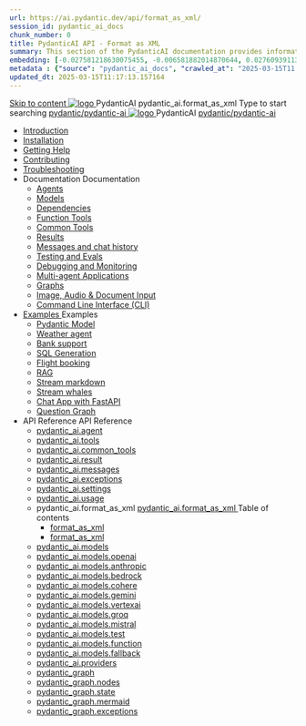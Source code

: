 ```yaml
---
url: https://ai.pydantic.dev/api/format_as_xml/
session_id: pydantic_ai_docs
chunk_number: 0
title: PydanticAI API - Format as XML
summary: This section of the PydanticAI documentation provides information on the 'format_as_xml' function, part of the pydantic_ai module. The documentation is structured to lead users through installation, usage, and additional resources for assistance.
embedding: [-0.027581218630075455, -0.006581882014870644, 0.027609391137957573, -0.02063661254942417, 0.010276046581566334, 0.011557911522686481, -0.04107601195573807, 0.0014958021929487586, 0.012938381172716618, 0.017917931079864502, 0.0035955598577857018, -0.08998408168554306, -0.0221579447388649, -0.023045390844345093, 0.027200885117053986, 0.009282954037189484, -0.026059884577989578, 0.012452399358153343, 0.00017266874783672392, 0.04473848268389702, 0.06553004682064056, -0.008423681370913982, 0.00698686670511961, 0.016396598890423775, 0.008015175350010395, -0.0016040916088968515, -0.015565498732030392, 0.050682954490184784, 0.023017218336462975, -0.036850087344646454, 0.012910207733511925, -0.01815740019083023, -0.020721130073070526, 0.0018594079883769155, 0.01150156557559967, 0.018495475873351097, 0.0008953683427534997, 0.014706226997077465, 0.007039690390229225, 0.02108737640082836, 0.02986321970820427, -0.05843048915266991, 0.045217420905828476, 0.005014766938984394, -0.06406506150960922, 0.0009922125609591603, 0.012558047659695148, 0.0278066024184227, 0.0065431441180408, -0.00916321948170662, -0.0808560773730278, 0.028003811836242676, -0.026003539562225342, 0.005947992671281099, -0.013959646224975586, -0.009212521836161613, -0.039639197289943695, 0.03341300040483475, 0.015185165219008923, -0.03479347005486488, 0.0115860840305686, -0.011924157850444317, -0.00578599888831377, 0.0747707411646843, -0.053753796964883804, 0.009557639248669147, -0.0761793851852417, 0.013445491902530193, -0.05254236236214638, -0.029299762099981308, 0.04394964501261711, 0.0338074192404747, -0.04865451157093048, -0.06564273685216904, -0.013058115728199482, -0.05848683416843414, 0.027243144810199738, 0.10311262309551239, -0.023129908367991447, -0.06879809498786926, 0.005902211647480726, 0.04293541982769966, -0.023918747901916504, -0.020101327449083328, -0.02042531594634056, -0.013889214023947716, -0.00893783662468195, 0.00391954742372036, -0.0287785641849041, -0.018030622974038124, -0.023890575394034386, -0.004990115761756897, -0.04265369474887848, -0.010402824729681015, 0.06327621638774872, 0.016157127916812897, -0.005229584872722626, 0.0030180164612829685, -0.01359339989721775, 0.005821214988827705, 0.029384281486272812, -0.03851228579878807, -0.0629381462931633, 0.03146907314658165, 0.016157127916812897, -0.011600170284509659, 0.015269683673977852, -0.02927158959209919, -0.009325212799012661, 0.0013804695336148143, -0.11697366833686829, -0.026679687201976776, -0.03806151822209358, 0.01202276349067688, -0.06316352635622025, -0.0030268204864114523, 0.005814171861857176, -0.0005458489176817238, 0.010163355618715286, -0.04118870571255684, -0.03166628256440163, 0.010705682449042797, 0.03439904749393463, 0.02567955106496811, 0.03459625691175461, 0.011177578009665012, -0.015509153716266155, -0.02822919376194477, -0.06017720326781273, -0.03783613443374634, 0.028285540640354156, -0.015171078965067863, 0.04025899991393089, -0.021143723279237747, -0.015945833176374435, -0.022946786135435104, -0.04073793813586235, -0.0010714486707001925, -0.03499067947268486, 0.03459625691175461, 0.03803334757685661, -0.02139727957546711, -0.002625357359647751, 0.039611026644706726, -0.0188476350158453, 0.011853726580739021, -0.03885035961866379, -0.015804968774318695, -0.04673875495791435, 0.019157536327838898, 0.04132957011461258, 0.028637701645493507, -0.028567269444465637, -0.02331303246319294, -0.019566044211387634, 0.018791290000081062, 0.029947739094495773, 0.001399838482029736, 0.03332848101854324, -0.040822457522153854, -0.029384281486272812, 0.05395100638270378, -0.0489925853908062, -0.008966009132564068, -0.02882082387804985, -0.016678325831890106, -0.04358339682221413, -0.018805377185344696, -0.06462851166725159, -0.048316434025764465, -0.025496428832411766, -0.03132820874452591, -0.012219972908496857, -0.005116893444210291, 0.011677646078169346, -0.04338618740439415, -0.029074380174279213, -0.017791153863072395, -0.02787703461945057, -0.031525418162345886, -0.01832643896341324, 0.011001497507095337, -0.03885035961866379, -0.049189794808626175, 0.01144521962851286, -0.024031439796090126, -0.002148179803043604, 0.005092242266982794, -0.025425996631383896, 0.06344525516033173, 0.004409051034599543, 0.023158080875873566, 0.03896304965019226, 0.022115686908364296, 0.01934066042304039, -0.022383328527212143, 0.060966044664382935, -0.022848179563879967, 0.015086560510098934, 0.02028445154428482, -0.004866859409958124, -0.004916162230074406, 0.013396189548075199, 0.019551957026124, 0.006979823112487793, -0.04206206277012825, 0.01565001718699932, -0.005631048232316971, -0.026637429371476173, -0.037413544952869415, 0.05028853565454483, -0.03958285227417946, 0.024158217012882233, 0.012417183257639408, -0.009747806005179882, 0.0001852144778240472, -0.06288179755210876, 0.02212977223098278, -0.0015424634329974651, 0.03158176317811012, -0.03896304965019226, 0.053612932562828064, 0.029046207666397095, 0.0018382783746346831, -0.03749806061387062, 0.009170262143015862, 0.03761075437068939, -0.05651473626494408, 0.024580810219049454, 0.015185165219008923, 0.016945969313383102, 0.02380605787038803, -0.02910255268216133, -0.000776073953602463, 0.0036976863630115986, -0.05797972157597542, 0.014720313251018524, 0.0060289897955954075, 0.019566044211387634, -0.004085063003003597, -0.0006039554718881845, -0.005483140703290701, 0.017086833715438843, 0.02265097014605999, 0.011424089781939983, 0.009057571180164814, -0.00869836751371622, -0.058599524199962616, 0.03775161877274513, 0.027651650831103325, 0.055049747228622437, -0.012691868469119072, 0.015466894023120403, -0.009085743688046932, -0.015396461822092533, -0.036709222942590714, -0.03203253075480461, 0.004644998349249363, -0.043301668018102646, 0.012332664802670479, -0.013741306960582733, 0.030708404257893562, -0.0031535981688648462, -0.006071249023079872, -0.01832643896341324, -0.0033332002349197865, -0.033891938626766205, 0.03194801136851311, -0.04240013659000397, -0.04811922460794449, 0.024763934314250946, 0.029327936470508575, 0.062149304896593094, -0.016255734488368034, -0.044062335044145584, 0.03518788889050484, -0.013699047267436981, 0.051528140902519226, 0.014354066923260689, 0.007867268286645412, -0.0007747533381916583, -0.02425682358443737, 0.0384841114282608, 0.030060429126024246, 0.010346478782594204, 0.036681048572063446, 4.861467095906846e-05, -0.04248465597629547, -0.016326166689395905, -0.02063661254942417, 0.0377797894179821, 0.019044846296310425, 0.03056754171848297, -0.03341300040483475, 0.016734672710299492, -0.02634161338210106, 0.06738945096731186, 0.029215244576334953, 0.03546961769461632, -0.022594625130295753, 0.0489925853908062, 0.009374515153467655, -0.01219884306192398, -0.0006805503508076072, -4.781680763699114e-05, 0.014255461283028126, -0.0287785641849041, -0.014509017579257488, 0.07634841650724411, -0.03532875329256058, -0.017833413556218147, 0.026285268366336823, -0.01934066042304039, -0.0383995920419693, -0.039103914052248, -0.030088601633906364, 0.0523451529443264, -0.015297857113182545, 0.0398082360625267, -0.018734944984316826, -0.04355522245168686, -0.051838040351867676, 0.03423001244664192, 0.01645294390618801, -0.06981232017278671, 0.002192199695855379, 0.014015992172062397, -0.013290541246533394, -0.04132957011461258, 0.00021933003154117614, 0.007810922339558601, -0.021721266210079193, 0.011318442411720753, 0.01645294390618801, -0.00474008172750473, -0.036089420318603516, -0.011607213877141476, 0.00948016345500946, -0.024130044505000114, 0.03397645428776741, -0.07217884063720703, -0.06085335463285446, -0.03811786323785782, -0.018551820889115334, -0.01948152482509613, 0.0050077238120138645, -0.0021693094167858362, 0.04383695125579834, -0.009466077201068401, 0.0024616026785224676, -0.0005172358942218125, 0.0015310182934626937, 0.011093059554696083, 0.044935692101716995, -0.014663968235254288, -0.008106737397611141, 0.01338210329413414, -0.023115823045372963, -0.02693324349820614, 0.028567269444465637, -0.055218782275915146, -0.014424498192965984, 0.003442369867116213, -0.006666400469839573, -0.011712862178683281, 0.01903075911104679, -0.01567818969488144, -0.01704457402229309, 0.0035585828591138124, -0.015340115875005722, 0.018622253090143204, -0.01036760862916708, -0.010698639787733555, -0.03220156580209732, -0.010008404962718487, -0.044935692101716995, -0.02941245399415493, 0.001098741078749299, 0.008578632026910782, 0.03941381722688675, 0.021031031385064125, -0.00043579874909482896, 0.0002379285142524168, 0.01366383209824562, 0.04220292717218399, 0.01700231432914734, 0.00025289534823969007, 0.028031984344124794, -0.018410956487059593, 0.05550051108002663, 0.046118952333927155, -0.017030486837029457, -0.0027503743767738342, -0.02435542829334736, 0.020129499956965446, 0.008233514614403248, -0.00783909484744072, 0.0012501701712608337, 0.0629381462931633, 0.0008782005170360208, -0.00783909484744072, 0.018312351778149605, -0.010177441872656345, -0.004838686902076006, -0.016016265377402306, 0.05209159851074219, 0.061247773468494415, 0.02243967354297638, 0.020932426676154137, -0.034173667430877686, 0.04394964501261711, -0.032990407198667526, 0.01648111641407013, -0.026257095858454704, -0.016438856720924377, -0.06547369807958603, 0.0007637483067810535, 0.022214291617274284, 0.01721361093223095, 0.021425452083349228, -0.026736034080386162, -0.0647975504398346, -0.042738210409879684, -0.015974005684256554, -0.0635579451918602, 0.052457842975854874, 0.06203661486506462, -0.0324832946062088, -0.0012255188776180148, -0.04679510369896889, -0.007275638170540333, 0.022636884823441505, 0.055077917873859406, -0.004648520145565271, 0.01888989470899105, -0.030370330438017845, 0.0026042277459055185, 0.026285268366336823, 0.015340115875005722, 0.007110122591257095, 0.020509833469986916, -0.05837414413690567, -0.03383558988571167, 0.019256142899394035, -0.007099557667970657, -0.017157264053821564, 0.018650425598025322, -0.021580401808023453, -0.0027662215288728476, -0.0397237166762352, 0.011255052872002125, -0.002991604385897517, -0.012128411792218685, 0.007173511665314436, -0.01912936381995678, -0.04820374399423599, 0.06378333270549774, -0.0012968314113095403, 0.05158448591828346, -0.0017643246101215482, 0.06941790133714676, 0.022918611764907837, -0.04147043451666832, 0.013480708003044128, 0.000163204429554753, -0.01714317873120308, 0.04186485335230827, 0.0016965337563306093, -0.004659085068851709, -0.0004930248251184821, 0.013544096611440182, -0.024806194007396698, -0.011057843454182148, -0.009585811756551266, -0.011191664263606071, -0.01905893161892891, 0.04386512562632561, 0.015621844679117203, -0.02411595918238163, 0.002907085930928588, 0.014621708542108536, -0.03363838046789169, 5.8051475207321346e-05, -0.005243671592324972, 0.006705137901008129, 0.08175760507583618, -0.034201838076114655, -0.04380878061056137, 0.012255189009010792, 0.005493705626577139, -0.013565226458013058, 0.00850115716457367, 0.03541327267885208, -0.01801653765141964, 0.04039986431598663, 0.017241783440113068, -0.048175569623708725, -0.011557911522686481, -0.00864202156662941, -0.02983504720032215, -0.007324940524995327, -0.02565137855708599, -0.007254508789628744, 0.040822457522153854, 0.008254644460976124, -0.03555413335561752, 0.012086152099072933, -0.008212385699152946, 0.0022996088955551386, 0.05192255973815918, -0.04676692932844162, -0.018875809386372566, -0.0006598609616048634, 0.024792106822133064, 0.02432725578546524, 0.04499204084277153, 0.0016366664785891771, 0.035835862159729004, -0.0009358668467029929, -0.0018911025254055858, 0.016509288921952248, -0.03577951714396477, -0.01704457402229309, -0.012882035225629807, -0.004250578582286835, -0.01794610545039177, -0.031215516850352287, -0.04749942198395729, -0.015185165219008923, -0.01735447533428669, 0.033751074224710464, 0.013600442558526993, 0.0178756732493639, -0.008677237667143345, -0.05488070845603943, 0.009001225233078003, 0.01043804083019495, 0.0055465297773480415, -0.041385915130376816, -0.013269411399960518, -0.00813490990549326, 0.0036342975217849016, -0.03718816116452217, 0.014100510627031326, 0.0009473120444454253, 0.008233514614403248, 0.002454559551551938, -0.0004917042679153383, -0.011240966618061066, 0.035385098308324814, 0.06800925731658936, -0.014276591129601002, 0.014185029082000256, -0.028060156852006912, 0.012283362448215485, 0.03620211035013199, -0.014424498192965984, -0.013755393214523792, 0.008395508863031864, 0.011670602485537529, 0.006127594504505396, -0.014818918891251087, 0.01896032691001892, 0.017453080043196678, -0.022974958643317223, 0.03794882819056511, 0.033441171050071716, -0.02262279763817787, -0.028651786968111992, 0.007261551916599274, -0.005676829256117344, -0.019988635554909706, -0.006926999427378178, -0.010290132835507393, -0.033159442245960236, -0.006303675007075071, -0.009304082952439785, -0.02014358714222908, -0.01202276349067688, 0.0012748214649036527, -0.03341300040483475, -0.018692685291171074, 0.005197890568524599, 0.01965056173503399, -0.047443076968193054, 0.015199251472949982, -0.0017775306478142738, 0.0021816350053995848, 0.016988227143883705, 0.0068565672263503075, 0.01200867723673582, -0.014537190087139606, -0.010733854956924915, -0.03397645428776741, -0.005729652941226959, -0.00018917628040071577, 0.049922287464141846, -0.02494705840945244, -0.03820238262414932, 0.023158080875873566, -0.005296495743095875, -0.02369336597621441, -0.013051072135567665, 0.0376952700316906, -0.007402415852993727, 0.015974005684256554, -0.004197754431515932, 0.0025197090581059456, -0.005916298367083073, -0.000911215553060174, -0.02397509478032589, 0.0007725523319095373, -0.01732630282640457, -0.033751074224710464, -0.021594488993287086, 0.02627118118107319, -0.04533011466264725, 0.01905893161892891, 0.049781423062086105, -0.05589493364095688, 0.003099013352766633, 0.014403369277715683, 0.014072338119149208, 0.010022491216659546, 0.0037822050508111715, -0.005032374989241362, -0.020890166983008385, -0.04856999218463898, -0.03028581291437149, -0.006162810605019331, -0.019326575100421906, 0.03735719621181488, 0.031215516850352287, 0.026637429371476173, -0.011804423294961452, 0.012212930247187614, 0.005983208771795034, -0.04631616175174713, 0.0041907113045454025, -0.030483022332191467, -0.005039418116211891, 0.03628662973642349, -0.0018294743495061994, -0.02236924134194851, 0.042371965944767, -0.03484981507062912, -0.016734672710299492, -0.014015992172062397, 0.011931201443076134, -0.011410003527998924, 0.015044300816953182, 0.012952467426657677, 0.018213747069239616, -0.014494930393993855, 0.024876626208424568, -0.0061452025547623634, -0.010290132835507393, -0.030116776004433632, -0.02700367569923401, 0.02380605787038803, -0.04980959743261337, 0.016114870086312294, 0.024130044505000114, -0.019551957026124, -0.028905343264341354, 0.03130003437399864, 0.03445539250969887, 0.04192119836807251, 0.01043804083019495, 0.028525009751319885, -0.001975621096789837, 0.021876217797398567, 0.024031439796090126, 0.021439537405967712, 0.005141545087099075, -0.019594216719269753, 0.013396189548075199, -0.05781068652868271, -0.01045212708413601, 0.02021401934325695, -0.027412181720137596, 0.005000680685043335, -0.0722915306687355, 0.028623614460229874, 0.07510881125926971, -0.01972099393606186, 0.02898986078798771, 0.010029533877968788, 0.007088993210345507, 0.04262552037835121, 0.014790745452046394, -0.020678870379924774, 0.011973461136221886, 0.007071385160088539, 0.016776930540800095, 0.017608029767870903, -0.019185710698366165, 0.025102008134126663, -0.015875400975346565, -0.09888669848442078, -0.017720721662044525, 0.009853454306721687, 0.003665992058813572, -0.017608029767870903, -0.017467165365815163, -0.003947720397263765, -0.0033719378989189863, 0.0035444966051727533, 0.039075739681720734, -0.048598162829875946, -0.020298536866903305, 0.020608438178896904, -0.018720857799053192, 0.020650697872042656, -0.0022538278717547655, 0.014635794796049595, 0.021284587681293488, 0.012903165072202682, -0.01081837434321642, -0.02986321970820427, -0.02227063663303852, 0.01360748615115881, -0.006504406686872244, 0.005102807190269232, 0.006617097649723291, -0.029074380174279213, -0.021693093702197075, 0.014663968235254288, -0.03293405845761299, -0.004539350047707558, 0.004106192849576473, 0.00834620650857687, 0.0060289897955954075, -0.014142770320177078, 0.010825417004525661, -0.011212794110178947, -0.040061790496110916, 0.02574998326599598, -0.030229466035962105, 0.0198618583381176, -0.0016974140889942646, -0.015509153716266155, 0.002507383469492197, -0.008973052725195885, -0.02844049036502838, -0.03577951714396477, -0.0055113136768341064, 0.0708828866481781, -0.017678461968898773, -0.003887853119522333, 0.00850115716457367, 0.012403097003698349, -0.005539486184716225, -0.016185302287340164, 0.0026007061824202538, -0.01832643896341324, -0.015945833176374435, 0.0026341613847762346, -0.014706226997077465, 0.01129026897251606, -0.0008751191198825836, 0.013656788505613804, -0.02035488374531269, 0.030990133062005043, -0.002389409812167287, -0.012241102755069733, 0.018974414095282555, -0.01150156557559967, -0.030708404257893562, -0.018425043672323227, -0.01301585603505373, -0.002000272274017334, -0.009191391989588737, 0.01948152482509613, 0.015114733017981052, -0.0264824777841568, 0.00274861347861588, -0.03307492285966873, 0.01941109262406826, -0.0008720377227291465, -0.0071911197155714035, -0.013487751595675945, -0.0023911704774945974, 4.154394628130831e-05, 0.002635922050103545, -0.008113780058920383, 0.0037082512862980366, -0.02613031677901745, -0.02787703461945057, -0.035385098308324814, -0.05752895772457123, 0.010980367660522461, 0.012882035225629807, -0.004623868968337774, 0.019256142899394035, -0.03659652918577194, 0.013945559971034527, -0.08947696536779404, -0.017382647842168808, -0.011705818586051464, -0.0015776795335114002, 0.048147398978471756, -0.02174943871796131, 0.0043280539102852345, 0.023848315700888634, -0.0035550612956285477, -0.03231425583362579, 0.0027310054283589125, -0.0025602076202630997, -0.028046071529388428, 0.005395100452005863, 0.04000544548034668, -0.02303130365908146, 0.047133177518844604, -0.021946649998426437, 0.026919156312942505, -0.0013082766672596335, -0.01888989470899105, 0.013987819664180279, 0.008043348789215088, 0.04913344979286194, -0.039751891046762466, 0.011846682988107204, -0.0009429100318811834, 0.0234820693731308, 0.02794746682047844, 0.01877720281481743, -0.022101599723100662, -0.04003361985087395, -0.01948152482509613, 0.03425818309187889, -0.00714533869177103, 0.052852265536785126, 0.015326029621064663, 0.030708404257893562, 0.010318306274712086, -0.007324940524995327, 0.01437519583851099, -0.02345389686524868, 0.014804831705987453, 0.016537461429834366, 0.027031848207116127, 0.00013261048297863454, -0.018565908074378967, -0.0033261568751186132, 0.004324532113969326, 0.005778955761343241, 0.014678054489195347, 0.03208887577056885, -0.019354747608304024, 0.014001905918121338, 0.036821912974119186, 0.03620211035013199, -0.039751891046762466, -0.0023858880158513784, 0.007113644387573004, -0.001517812255769968, -0.010205614380538464, 0.02115780860185623, -0.013487751595675945, -0.02139727957546711, -0.01718543842434883, -0.0172558706253767, -0.0436960868537426, 0.012389009818434715, -0.008670194074511528, -0.014509017579257488, -0.009888669475913048, 0.024087784811854362, -0.00435622688382864, -0.030680231750011444, -0.007430588826537132, 0.002792633604258299, 0.009487207047641277, 0.0046837362460792065, 0.00043623894453048706, -0.04121687635779381, 0.04355522245168686, -0.0357513464987278, -0.029806874692440033, 0.022017082199454308, -0.023059476166963577, -0.017410820350050926, -0.010881762951612473, -0.031694453209638596, 0.009670330211520195, -0.015776794403791428, -0.0010608838638290763, -0.010705682449042797, 0.004261143505573273, 0.009346342645585537, -0.029018035158514977, 0.004014630801975727, -0.007817965932190418, 0.022002995014190674, -0.004159017000347376, 0.0003875967813655734, 0.03704729676246643, 0.008811058476567268, -0.0175657719373703, 0.021664921194314957, -0.013515924103558064, 0.007303811144083738, -0.012100238353013992, -0.04533011466264725, -0.003683599876239896, 0.04085063189268112, 0.009226608090102673, 0.022665057331323624, 0.010015447624027729, -0.015607758425176144, -0.01896032691001892, -0.016002178192138672, 0.05837414413690567, 0.00698686670511961, -0.056092143058776855, 0.010698639787733555, 0.022115686908364296, -0.015072474256157875, -0.002468645805492997, 0.034060973674058914, -0.003630775958299637, -0.003887853119522333, -0.009501293301582336, 0.0060184248723089695, -0.006902347784489393, 0.004046325571835041, 0.028313713148236275, 0.007937700487673283, -0.04631616175174713, 0.022834094241261482, 0.00834620650857687, -0.009057571180164814, 0.04530194029211998, -0.028215108439326286, -0.0027362878900021315, 0.00030814053025096655, 0.003290941007435322, -0.0014799549244344234, -0.01200867723673582, -0.017903845757246017, -0.049048930406570435, -0.00517676118761301, -0.009029397740960121, -0.009247737936675549, 0.002102398779243231, -0.027989724650979042, 0.025045663118362427, -0.022073427215218544, -0.005895168520510197, 0.030792923644185066, 0.0053176251240074635, 0.030764751136302948, -0.01983368583023548, -0.0403435193002224, -0.01294542383402586, -0.006250850856304169, -0.0065114498138427734, 0.044935692101716995, -0.012635522522032261, -0.04702048376202583, -0.00518380431458354, -0.010684552602469921, -0.014480844140052795, -0.0031940967310220003, -0.017762981355190277, 0.014875263907015324, 0.002044292399659753, 0.03321578726172447, 0.038005173206329346, 0.02972235530614853, 0.01941109262406826, 0.08389874547719955, 0.04879537224769592, -0.0026693774852901697, -0.03383558988571167, 0.029158897697925568, -0.021974822506308556, -0.023510241881012917, 0.009508336894214153, 0.01338210329413414, 0.0403435193002224, 3.232724338886328e-05, -0.0021957214921712875, 0.01619938760995865, -0.00948016345500946, 0.025116095319390297, 0.03997727110981941, 0.0005841464153490961, -0.007775706239044666, 0.05003498122096062, 0.0081208236515522, 0.009980231523513794, 0.03394828364253044, 0.021002858877182007, 0.003789248177781701, 0.017720721662044525, 0.016945969313383102, 0.027933379635214806, 0.0018611687701195478, -0.024932971224188805, -0.0019351225346326828, 0.017960190773010254, -0.007944743148982525, -0.00834620650857687, 0.02352432906627655, 0.02627118118107319, -0.027102280408143997, 0.011346614919602871, 0.006205069832503796, -0.007634841836988926, -0.02359476126730442, 0.01256509032100439, -0.027398094534873962, 0.008388465270400047, -0.013346887193620205, -0.007296768017113209, -0.023918747901916504, -0.04073793813586235, -0.02707410790026188, 0.010754984803497791, 0.009825280867516994, 0.013424362055957317, 0.016424771398305893, 0.014748486690223217, 0.022989043965935707, 0.0022397413849830627, -0.022355156019330025, 0.0364556647837162, -0.02844049036502838, 0.0021939605940133333, 0.04279455915093422, 0.00474712485447526, 0.027510786429047585, 0.010423953644931316, 0.016678325831890106, -0.012438313104212284, -0.008247601799666882, 0.021425452083349228, 0.014692140743136406, -0.014649881049990654, 0.011994590051472187, 0.007423545699566603, 0.02839823067188263, 0.04927431419491768, -0.0009569964604452252, -0.0258626751601696, -0.012121368199586868, 0.013375059701502323, 0.027313577011227608, 0.007409459445625544, 0.013635658659040928, -0.020509833469986916, 0.024158217012882233, 0.0029986475128680468, -0.0007355754496529698, 0.012135454453527927, -0.005947992671281099, 0.029947739094495773, 0.006919955834746361, -0.010719768702983856, -0.010578904300928116, -0.02090425416827202, -0.0012510506203398108, -0.014213202521204948, 0.035525962710380554, 0.028651786968111992, -0.027102280408143997, 0.02251010574400425, -0.006743875797837973, 0.010726812295615673, -0.023129908367991447, -0.018382783979177475, -0.020481660962104797, -0.030201293528079987, 0.012551004067063332, -0.011860769242048264, -0.035976726561784744, 0.015227424912154675, 0.0054796189069747925, -0.006050119176506996, 0.018382783979177475, -0.03349751606583595, -0.012572133913636208, -0.031384553760290146, -0.005338754970580339, -0.0015151710249483585, 0.013128547929227352, 0.01962238922715187, -0.003630775958299637, -0.0218480434268713, -0.005884603597223759, 0.00857158936560154, 0.003403632203117013, -0.0035057589411735535, 0.018579993396997452, -0.015903573483228683, 0.014135726727545261, 0.027623478323221207, 0.016157127916812897, 0.007360156625509262, 0.014396325685083866, -0.013910343870520592, 0.0009385080193169415, -0.08141953498125076, 0.04028717428445816, 0.021453624591231346, -0.014945696108043194, -0.022425588220357895, 0.01891806721687317, 0.0162416473031044, 0.014509017579257488, 0.011959373950958252, -0.0522606335580349, -0.017410820350050926, -0.03225791081786156, -0.005747260991483927, 0.013283498585224152, 0.02328485995531082, 0.019749166443943977, 0.005451446399092674, 0.008825144730508327, -0.025144267827272415, 0.010642293840646744, 0.009966145269572735, 0.015185165219008923, -0.02101694606244564, 0.020298536866903305, 0.02477801963686943, -0.022946786135435104, 0.02063661254942417, -0.03806151822209358, -0.007923613302409649, -0.05781068652868271, -0.012938381172716618, 0.0033226353116333485, -0.04383695125579834, -0.011170534417033195, -0.011776250787079334, -0.008839230984449387, -0.01045212708413601, 0.007846138440072536, -0.027510786429047585, 0.013501837849617004, 0.009515379555523396, -0.014847091399133205, -0.018763117492198944, 0.0855327695608139, -0.007972916588187218, -0.0162416473031044, 0.02132684737443924, 0.0036237325984984636, 0.018143314868211746, -0.0042153624817729, 0.016706500202417374, -0.0036043638829141855, -0.029046207666397095, -0.016326166689395905, 0.03916025906801224, 0.005895168520510197, -0.020016809925436974, 0.023341204971075058, -0.014466757886111736, 0.00783909484744072, 0.01693188212811947, 0.036089420318603516, 0.012938381172716618, 0.012889077886939049, 0.041836678981781006, -0.02624300867319107, -0.007205205969512463, 0.02014358714222908, -0.004968986380845308, 0.02666560187935829, -0.017622116953134537, 0.025425996631383896, 0.04163946956396103, -0.0011647712672129273, -0.04056890308856964, -0.027764342725276947, -0.004564001690596342, -0.01860816590487957, 0.027651650831103325, 0.004722473677247763, -0.016114870086312294, -0.005761347711086273, 0.002783829579129815, 0.03724450618028641, 0.0015952875837683678, -0.015171078965067863, -0.0006990387919358909, -0.0014271308900788426, 0.021693093702197075, 0.030088601633906364, -0.01829826459288597, 0.005782477091997862, 0.016227560117840767, -0.015185165219008923, 0.02777842804789543, -0.006476233713328838, -0.004440745338797569, -0.0039970227517187595, -0.017298128455877304, -0.004405529238283634, 0.06462851166725159, 0.045668188482522964, 0.02858135476708412, -0.030116776004433632, 0.024806194007396698, 0.010177441872656345, 0.02170718088746071, -0.020918339490890503, -0.052852265536785126, 0.011677646078169346, -0.014466757886111736, 0.00878288596868515, 0.039751891046762466, -0.008832188323140144, 0.014093467965722084, 0.014255461283028126, 0.0014104032889008522, 0.011262096464633942, 0.024961143732070923, 0.0023682801984250546, 0.005955035798251629, 0.016537461429834366, 0.046372510492801666, -0.003553300630301237, -0.013396189548075199, -0.006039554253220558, 0.03118734434247017, -0.011917115189135075, -0.03423001244664192, 0.013614528812468052, -0.0012677782215178013, -0.02770799770951271, 0.016424771398305893, 0.017312215641140938, 0.003754032077267766, -0.014804831705987453, 0.03191983699798584, -0.005912776570767164, 0.03101830743253231, -0.01735447533428669, 0.009740762412548065, 0.01662198081612587, 0.03916025906801224, 0.014065294526517391, 0.009973188862204552, -0.04516107589006424, 0.023707453161478043, 0.0014755529118701816, 0.019706908613443375, -0.011832596734166145, -0.013868085108697414, -0.013684961013495922, 0.019960463047027588, 0.026116231456398964, 0.007641885429620743, 0.007648928556591272, -0.005194368772208691, -0.02132684737443924, 0.012487615458667278, -0.020692957565188408, -0.014833005145192146, -0.030849268659949303, -0.01157199777662754, 0.00893783662468195, -0.013952603563666344, -0.009726676158607006, -0.012628479860723019, 0.0021270501893013716, 0.02603171207010746, 0.0027116367127746344, -0.03296223282814026, -0.012142498046159744, -0.005514835007488728, -0.013776523061096668, 0.010881762951612473, -0.005976165644824505, -0.010867676697671413, 0.0024510377552360296, -0.009029397740960121, 0.014065294526517391, -0.031525418162345886, -0.028708133846521378, 0.01595991849899292, -0.006874175276607275, 0.024904798716306686, 0.015311943367123604, -0.009247737936675549, 0.007832052186131477, -0.027243144810199738, 0.007522150408476591, 0.008163083344697952, -0.02090425416827202, 0.010585947893559933, -0.016960054636001587, -0.0029176506213843822, 0.018185574561357498, 0.03397645428776741, 0.025003403425216675, -0.052852265536785126, 0.022763662040233612, -0.028454577550292015, -0.03397645428776741, -0.004937291610985994, 0.0023172167129814625, 0.014030078426003456, -0.0051345014944672585, 0.0006994790164753795, 0.0014033600455150008, 0.009557639248669147, 0.014466757886111736, 0.012057979591190815, 0.02513018064200878, 0.01052255928516388, 0.011945287697017193, -0.0278066024184227, 0.0056380913592875, 0.020228104665875435, 0.0065466659143567085, -0.012029806151986122, -0.00042391332681290805, -0.014734399504959583, 0.005852909293025732, -0.01430476363748312, -0.00970554631203413, -0.009811194613575935, 0.0057155666872859, -0.011733991093933582, -0.011966417543590069, 0.027679823338985443, -0.021650834009051323, -0.011853726580739021, -0.009902756661176682, -0.036117590963840485, -0.002725723199546337, 0.003107817377895117, 0.009487207047641277, 0.008296904154121876, 0.003852637019008398, 0.041667643934488297, -0.005402143578976393, -0.011304355226457119, 0.023411637172102928, 0.008437768556177616, -0.02198890782892704, 0.004704865626990795, 0.00869836751371622, 0.0016481116181239486, -0.01574862189590931, 0.020059067755937576, 0.000820094021037221, 0.017791153863072395, -0.007437631953507662, 0.008163083344697952, -0.0034599779173731804, -0.0051908474415540695, 0.0030215380247682333, 0.010881762951612473, 0.021904390305280685, 0.005398622248321772, 0.00669105164706707, 0.0077193607576191425, 0.015269683673977852, -0.013036985881626606, -0.013325757347047329, 0.016326166689395905, 0.008127867244184017, -0.0068917833268642426, 0.020115414634346962, 0.013459578156471252, 0.018058795481920242, -0.004926727153360844, -0.011402960866689682, 0.03208887577056885, 0.029919564723968506, -0.01721361093223095, -0.007289724424481392, -0.02031262405216694, 0.0017203046008944511, -0.031074652448296547, -0.012600306421518326, 0.007099557667970657, 0.04254100099205971, -0.017410820350050926, -0.019284315407276154, 0.012086152099072933, -0.004972507711499929, 0.0032328343950212, -0.023186255246400833, 0.001409522839821875, 0.0016287427861243486, 0.002611270872876048, -0.04090697690844536, 0.010015447624027729, 0.0020460530649870634, 0.01641068421304226, -0.0073178973980247974, -0.036850087344646454, 3.340023249620572e-05, -0.035385098308324814, -0.0015063669998198748, 0.0002848098811227828, -0.019805513322353363, 0.007036169059574604, -0.015086560510098934, 0.007208727765828371, 0.014297720976173878, -0.0020830300636589527, 0.0021059203427284956, 0.022538278251886368, -0.04997863247990608, -0.006257893983274698, -0.044203199446201324, -0.00948016345500946, 0.012445355765521526, 0.01881946250796318, -0.012600306421518326, 0.006264937110245228, 0.004313967656344175, -0.012381967157125473, 0.020538005977869034, -0.0031835318077355623, -0.003282136982306838, -0.033103097230196, 0.0027609390672296286, -0.006303675007075071, 0.010902892798185349, -0.011698775924742222, 0.027102280408143997, 0.015326029621064663, -0.010430997237563133, -0.018030622974038124, 0.01605852320790291, -0.0034916724544018507, 0.039920926094055176, 0.004599217791110277, 0.01353705395013094, -0.007599625736474991, 0.022073427215218544, 0.039470162242650986, 0.005141545087099075, 0.013255325146019459, -0.0013637419324368238, -0.0073742433451116085, 0.010571861639618874, -0.01839687116444111, 0.025454169139266014, 0.020538005977869034, -0.006476233713328838, 0.019749166443943977, -0.01429067738354206, 0.03211704641580582, -0.03408914804458618, 0.03090561553835869, 0.015903573483228683, -0.009508336894214153, 0.007444675080478191, -0.010776114650070667, 0.025693638250231743, 0.05516243726015091, -0.004197754431515932, 0.010409867390990257, 0.001378708751872182, 0.007972916588187218, 0.0065114498138427734, 0.0038068562280386686, 0.015523239970207214, 0.0008905261638574302, 0.028623614460229874, 0.013790609315037727, -0.027905207127332687, -0.001266017439775169, 0.012663695961236954, 0.0033138312865048647, 0.00857158936560154, 0.005902211647480726, 0.02707410790026188, -0.005032374989241362, 0.01437519583851099, -0.025256959721446037, -0.014720313251018524, 0.01839687116444111, 0.017932018265128136, 0.00042743494850583375, -0.03592038154602051, -0.007832052186131477, -0.005166196264326572, -0.03600490093231201, 0.0004762972239404917, -0.004803470801562071, 0.004335097037255764, -0.0033420042600482702, -0.009853454306721687, -0.015396461822092533, 0.011276182718575, 0.014023035764694214, 0.03127186372876167, -0.009740762412548065, 0.012797516770660877, 0.0038843315560370684, -0.03220156580209732, -0.0009737240616232157, -0.04172398895025253, 0.013001769781112671, -0.008494113571941853, -0.005852909293025732, -0.012304491363465786, 0.02432725578546524, -0.008973052725195885, 0.014678054489195347, 0.0023629977367818356, -0.019284315407276154, -0.0018259527860209346, 0.0006140800542198122, 0.007599625736474991, 0.001015102956444025, 0.034765295684337616, -0.01891806721687317, -0.0241863913834095, -0.02898986078798771, -0.03473712131381035, 0.012212930247187614, 0.021284587681293488, -0.049922287464141846, 0.03180714696645737, 0.006335369311273098, 0.017833413556218147, 0.009909799322485924, 0.015903573483228683, 4.9137408495880663e-05, 0.0018858200637623668, 0.0014376956969499588, -0.00813490990549326]
metadata : {"source": "pydantic_ai_docs", "crawled_at": "2025-03-15T11:17:13.155630", "url_path": "/api/format_as_xml/", "chunk_size": 4870}
updated_dt: 2025-03-15T11:17:13.157164
---
```

[ Skip to content ](https://ai.pydantic.dev/api/format_as_xml/#pydantic_aiformat_as_xml)
[ ![logo](https://ai.pydantic.dev/img/logo-white.svg) ](https://ai.pydantic.dev/ "PydanticAI")
PydanticAI 
pydantic_ai.format_as_xml 
Type to start searching
[ pydantic/pydantic-ai  ](https://github.com/pydantic/pydantic-ai "Go to repository")
[ ![logo](https://ai.pydantic.dev/img/logo-white.svg) ](https://ai.pydantic.dev/ "PydanticAI") PydanticAI 
[ pydantic/pydantic-ai  ](https://github.com/pydantic/pydantic-ai "Go to repository")
  * [ Introduction  ](https://ai.pydantic.dev/)
  * [ Installation  ](https://ai.pydantic.dev/install/)
  * [ Getting Help  ](https://ai.pydantic.dev/help/)
  * [ Contributing  ](https://ai.pydantic.dev/contributing/)
  * [ Troubleshooting  ](https://ai.pydantic.dev/troubleshooting/)
  * Documentation  Documentation 
    * [ Agents  ](https://ai.pydantic.dev/agents/)
    * [ Models  ](https://ai.pydantic.dev/models/)
    * [ Dependencies  ](https://ai.pydantic.dev/dependencies/)
    * [ Function Tools  ](https://ai.pydantic.dev/tools/)
    * [ Common Tools  ](https://ai.pydantic.dev/common_tools/)
    * [ Results  ](https://ai.pydantic.dev/results/)
    * [ Messages and chat history  ](https://ai.pydantic.dev/message-history/)
    * [ Testing and Evals  ](https://ai.pydantic.dev/testing-evals/)
    * [ Debugging and Monitoring  ](https://ai.pydantic.dev/logfire/)
    * [ Multi-agent Applications  ](https://ai.pydantic.dev/multi-agent-applications/)
    * [ Graphs  ](https://ai.pydantic.dev/graph/)
    * [ Image, Audio & Document Input  ](https://ai.pydantic.dev/input/)
    * [ Command Line Interface (CLI)  ](https://ai.pydantic.dev/cli/)
  * [ Examples  ](https://ai.pydantic.dev/examples/)
Examples 
    * [ Pydantic Model  ](https://ai.pydantic.dev/examples/pydantic-model/)
    * [ Weather agent  ](https://ai.pydantic.dev/examples/weather-agent/)
    * [ Bank support  ](https://ai.pydantic.dev/examples/bank-support/)
    * [ SQL Generation  ](https://ai.pydantic.dev/examples/sql-gen/)
    * [ Flight booking  ](https://ai.pydantic.dev/examples/flight-booking/)
    * [ RAG  ](https://ai.pydantic.dev/examples/rag/)
    * [ Stream markdown  ](https://ai.pydantic.dev/examples/stream-markdown/)
    * [ Stream whales  ](https://ai.pydantic.dev/examples/stream-whales/)
    * [ Chat App with FastAPI  ](https://ai.pydantic.dev/examples/chat-app/)
    * [ Question Graph  ](https://ai.pydantic.dev/examples/question-graph/)
  * API Reference  API Reference 
    * [ pydantic_ai.agent  ](https://ai.pydantic.dev/api/agent/)
    * [ pydantic_ai.tools  ](https://ai.pydantic.dev/api/tools/)
    * [ pydantic_ai.common_tools  ](https://ai.pydantic.dev/api/common_tools/)
    * [ pydantic_ai.result  ](https://ai.pydantic.dev/api/result/)
    * [ pydantic_ai.messages  ](https://ai.pydantic.dev/api/messages/)
    * [ pydantic_ai.exceptions  ](https://ai.pydantic.dev/api/exceptions/)
    * [ pydantic_ai.settings  ](https://ai.pydantic.dev/api/settings/)
    * [ pydantic_ai.usage  ](https://ai.pydantic.dev/api/usage/)
    * pydantic_ai.format_as_xml  [ pydantic_ai.format_as_xml  ](https://ai.pydantic.dev/api/format_as_xml/) Table of contents 
      * [ format_as_xml  ](https://ai.pydantic.dev/api/format_as_xml/#pydantic_ai.format_as_xml)
      * [ format_as_xml  ](https://ai.pydantic.dev/api/format_as_xml/#pydantic_ai.format_as_xml.format_as_xml)
    * [ pydantic_ai.models  ](https://ai.pydantic.dev/api/models/base/)
    * [ pydantic_ai.models.openai  ](https://ai.pydantic.dev/api/models/openai/)
    * [ pydantic_ai.models.anthropic  ](https://ai.pydantic.dev/api/models/anthropic/)
    * [ pydantic_ai.models.bedrock  ](https://ai.pydantic.dev/api/models/bedrock/)
    * [ pydantic_ai.models.cohere  ](https://ai.pydantic.dev/api/models/cohere/)
    * [ pydantic_ai.models.gemini  ](https://ai.pydantic.dev/api/models/gemini/)
    * [ pydantic_ai.models.vertexai  ](https://ai.pydantic.dev/api/models/vertexai/)
    * [ pydantic_ai.models.groq  ](https://ai.pydantic.dev/api/models/groq/)
    * [ pydantic_ai.models.mistral  ](https://ai.pydantic.dev/api/models/mistral/)
    * [ pydantic_ai.models.test  ](https://ai.pydantic.dev/api/models/test/)
    * [ pydantic_ai.models.function  ](https://ai.pydantic.dev/api/models/function/)
    * [ pydantic_ai.models.fallback  ](https://ai.pydantic.dev/api/models/fallback/)
    * [ pydantic_ai.providers  ](https://ai.pydantic.dev/api/providers/)
    * [ pydantic_graph  ](https://ai.pydantic.dev/api/pydantic_graph/graph/)
    * [ pydantic_graph.nodes  ](https://ai.pydantic.dev/api/pydantic_graph/nodes/)
    * [ pydantic_graph.state  ](https://ai.pydantic.dev/api/pydantic_graph/state/)
    * [ pydantic_graph.mermaid  ](https://ai.pydantic.dev/api/pydantic_graph/mermaid/)
    * [ pydantic_graph.exceptions  ](https://ai.pydantic.dev/api/pydantic_graph/exceptions/)